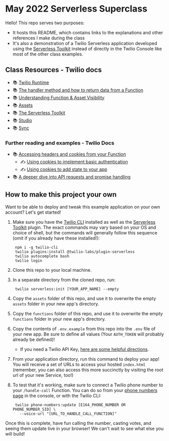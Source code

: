 # May 2022 Serverless Superclass

Hello! This repo serves two purposes:

- It hosts this README, which contains links to the explanations and other references I make during the class
- It's also a demonstration of a Twilio Serverless application developed using the [Serverless Toolkit](https://www.twilio.com/docs/labs/serverless-toolkit) instead of directly in the Twilio Console like most of the other class examples.

## Class Resources - Twilio docs

- 📚 [Twilio Runtime](https://www.twilio.com/docs/runtime)
- 📚 [The handler method and how to return data from a Function](https://www.twilio.com/docs/runtime/functions/invocation)
- 📚 [Understanding Function & Asset Visibility](https://www.twilio.com/docs/runtime/functions-assets-api/api/understanding-visibility-public-private-and-protected-functions-and-assets)
- 📚 [Assets](https://www.twilio.com/docs/runtime/assets)
- 📚 [The Serverless Toolkit](https://www.twilio.com/docs/labs/serverless-toolkit)
- 📚 [Studio](https://www.twilio.com/docs/studio)
- 📚 [Sync](https://www.twilio.com/docs/sync)

### Further reading and examples - Twilio Docs

- 📚 [Accessing headers and cookies from your Function](https://www.twilio.com/docs/runtime/functions/headers-and-cookies/access)
  - ✍️ [Using cookies to implement basic authentication](https://www.twilio.com/docs/runtime/quickstart/basic-auth)
  - ✍️ [Using cookies to add state to your app](https://www.twilio.com/docs/runtime/quickstart/cookies-state)
- 📚 [A deeper dive into API requests and promise handling](https://www.twilio.com/docs/runtime/quickstart/api-request)

## How to make this project your own

Want to be able to deploy and tweak this example application on your own account? Let's get started!

1. Make sure you have the [Twilio CLI](https://www.twilio.com/docs/twilio-cli/quickstart) installed as well as the [Serverless Toolkit](https://www.twilio.com/docs/labs/serverless-toolkit) plugin. The exact commands may vary based on your OS and choice of shell, but the commands will generally follow this sequence (omit if you already have these installed!):

        npm i -g twilio-cli
        twilio plugins:install @twilio-labs/plugin-serverless
        twilio autocomplete bash
        twilio login

1. Clone this repo to your local machine.

1. In a separate directory from the cloned repo, run:

        twilio serverless:init [YOUR_APP_NAME] --empty

1. Copy the `assets` folder of this repo, and use it to overwrite the empty `assets` folder in your new app's directory.

1. Copy the `functions` folder of this repo, and use it to overwrite the empty `functions` folder in your new app's directory.

1. Copy the contents of `.env.example` from this repo into the `.env` file of your new app. Be sure to define all values (Your `AUTH_TOKEN` will probably already be defined)!

    - If you need a Twilio API Key, [here are some helpful directions](https://www.twilio.com/docs/glossary/what-is-an-api-key#how-can-i-create-api-keys).

1. From your application directory, run this command to deploy your app! You will receive a set of URLs to access your hosted `index.html` (remember, you can also access this more succinctly by visiting the root url of your new Service, too!)

1. To test that it's working, make sure to connect a Twilio phone number to your `/handle-call` Function. You can do so from your [phone numbers page](https://www.twilio.com/console/phone-numbers/incoming) in the console, or with the Twilio CLI:

        twilio phone-numbers:update [E164_PHONE_NUMBER OR PHONE_NUMBER_SID] \
          --voice-url "[URL_TO_HANDLE_CALL_FUNCTION]"

  Once this is complete, have fun calling the number, casting votes, and seeing them update live in your browser! We can't wait to see what else you will build!
